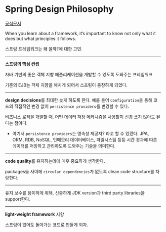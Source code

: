 # Spring Design Philosophy

[공식문서](https://docs.spring.io/spring-framework/reference/overview.html#overview-philosophy)

When you learn about a framework, it’s important to know not only what it does but what principles it follows.

스프링 프레임워크는 왜 쓸까?에 대한 고민.

----

**스프링의 핵심 컨셉**

자바 기반의 좋은 객체 지향 애플리케이션을 개발할 수 있도록 도와주는 프레임워크

기존의 EJB는 객체 지향을 해치게 되어서 스프링이 등장하게 되었다.

-------
 **design decisions**를 최대한 늦게 하도록 한다. 예를 들어 `Configuration`을 통해 코드의 직접적인 변경 없이 `persistence providers`를 변경할 수 있다.

비즈니스 로직을 개발할 때, 어떤 데이터 저장 메커니즘을 사용할지 신경 쓰지 않아도 된다는 점이다.

* 여기서 `persistence providers`는 영속성 제공자? 라고 할 수 있겠다. 
  JPA, ORM, RDB, NoSQL, 인메모리 데이터베이스, 파일시스템 등등 시간 경과에 따른 데이터를 저장하고 관리하도록 도와주는 기술을 의미한다.

-------
**code quality**를 유지하는데에 매우 중요하게 생각한다. 

packages들 사이에 `circular dependencies`가 없도록 clean code structure를 자랑한다. 

------

유지 보수를 용이하게 위해, 신중하게 JDK version과 third party libraries을 support한다.

-----

**light-weight framework** 지향

스프링이 없어도 돌아가는 코드로 만들게 되자.





